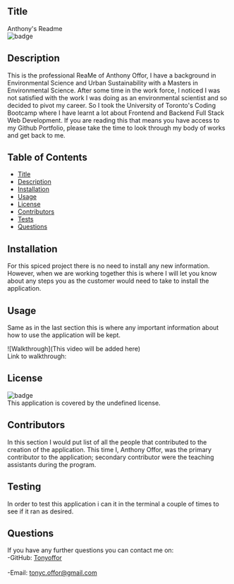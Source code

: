 
  ## Title
  Anthony's Readme <br />
  ![badge](https://img.shields.io/badge/license-undefined)<br />

  ## Description
  This is the professional ReaMe of Anthony Offor, I have a background in Environmental Science and Urban Sustainability with a Masters in Environmental Science. After some time in the work force, I noticed I was not satisfied with the work I was doing as an environmental scientist and so decided to pivot my career. So I took the University of Toronto's Coding Bootcamp where I have learnt a lot about Frontend and Backend Full Stack Web Development. If you are reading this that means you have access to my Github Portfolio, please take the time to look through my body of works and get back to me. <br />
 
  ## Table of Contents
  - [Title](#title)
  - [Description](#description)
  - [Installation](#installation)
  - [Usage](#usage)
  - [License](#license)
  - [Contributors](#contributors)
  - [Tests](#tests)
  - [Questions](#questions)

  ## Installation
For this spiced project there is no need to install any new information. However, when we are working together this is where I will let you know about any steps you as the customer would need to take to install the application.

## Usage
Same as in the last section this is where any important information about how to use the application will be kept.

![Walkthrough](This video will be added here)<br />
Link to walkthrough:
## License
![badge](https://img.shields.io/badge/license-B-brightblue)<br />
This application is covered by the undefined license. 
## Contributors
In this section I would put  list of all the people that contributed to the creation of the application. This time I, Anthony Offor, was the primary contributor to the application; secondary contributor were the teaching assistants during the program.

## Testing
In order to test this application i can it in the terminal a couple of times to see if it ran as desired. 

## Questions
If you have any further questions you can contact me on:<br />
  -GitHub: [Tonyoffor](https://github.com/Tonyoffor)<br />
<br />
  -Email: tonyc.offor@gmail.com<br /><br />
  
